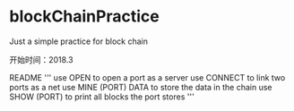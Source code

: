 # blockChainPractice
Just a simple practice for block chain

开始时间：2018.3

README
'''
use OPEN to open a port as a server 
use CONNECT to link two ports as a net
use MINE (PORT) DATA to store the data in the chain
use SHOW (PORT) to print all blocks the port stores
'''
